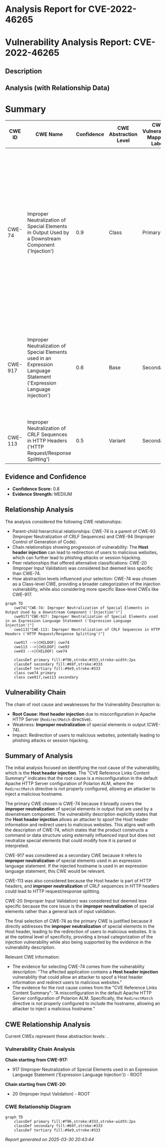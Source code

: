 # Analysis Report for CVE-2022-46265

# Vulnerability Analysis Report: CVE-2022-46265

## Description



## Analysis (with Relationship Data)

# Summary
| CWE ID | CWE Name | Confidence | CWE Abstraction Level | CWE Vulnerability Mapping Label | CWE-Vulnerability Mapping Notes |
|---|---|---|---|---|---|
| CWE-74 | Improper Neutralization of Special Elements in Output Used by a Downstream Component ('Injection') | 0.9 | Class | Primary | The **Host header injection** vulnerability allows an attacker to spoof the Host header and redirect users to malicious websites, indicating **improper neutralization** of special elements in output used by a downstream component. Usage: Discouraged, but applicable as a high-level classification. |
| CWE-917 | Improper Neutralization of Special Elements used in an Expression Language Statement ('Expression Language Injection') | 0.6 | Base | Secondary | The vulnerability involves the injection of a malicious hostname, potentially leading to the execution of unintended expressions if the hostname is used in an expression language statement. |
| CWE-113 | Improper Neutralization of CRLF Sequences in HTTP Headers ('HTTP Request/Response Splitting') | 0.5 | Variant | Secondary | This CWE is related as HTTP headers are being manipulated. |

## Evidence and Confidence

*   **Confidence Score:** 0.8
*   **Evidence Strength:** MEDIUM

## Relationship Analysis
The analysis considered the following CWE relationships:
  - Parent-child hierarchical relationships: CWE-74 is a parent of CWE-93 (Improper Neutralization of CRLF Sequences) and CWE-94 (Improper Control of Generation of Code).
  - Chain relationships showing progression of vulnerability: The **Host header injection** can lead to redirection of users to malicious websites, which can further lead to phishing attacks or session hijacking.
  - Peer relationships that offered alternative classifications: CWE-20 (Improper Input Validation) was considered but deemed less specific than CWE-74.
  - How abstraction levels influenced your selection: CWE-74 was chosen as a Class-level CWE, providing a broader categorization of the injection vulnerability, while also considering more specific Base-level CWEs like CWE-917.

```mermaid
graph TD
    cwe74["CWE-74: Improper Neutralization of Special Elements in Output Used by a Downstream Component ('Injection')"]
    cwe917["CWE-917: Improper Neutralization of Special Elements used in an Expression Language Statement ('Expression Language Injection')"]
    cwe113["CWE-113: Improper Neutralization of CRLF Sequences in HTTP Headers ('HTTP Request/Response Splitting')"]
    
    cwe917 -->|CHILDOF| cwe74
    cwe113 -->|CHILDOF| cwe93
    cwe93 -->|CHILDOF| cwe74
    
    classDef primary fill:#f96,stroke:#333,stroke-width:2px
    classDef secondary fill:#69f,stroke:#333
    classDef tertiary fill:#9e9,stroke:#333
    class cwe74 primary
    class cwe917,cwe113 secondary
```

## Vulnerability Chain
The chain of root cause and weaknesses for the Vulnerability Description is:
  - **Root Cause:** **Host header injection** due to misconfiguration in Apache HTTP Server (`RedirectMatch` directive).
  - Weakness: **Improper neutralization** of special elements in output (CWE-74).
  - Impact: Redirection of users to malicious websites, potentially leading to phishing attacks or session hijacking.

## Summary of Analysis
The initial analysis focused on identifying the root cause of the vulnerability, which is the **Host header injection**. The "CVE Reference Links Content Summary" indicates that the root cause is a misconfiguration in the default Apache HTTP Server configuration of Polarion ALM, where the `RedirectMatch` directive is not properly configured, allowing an attacker to inject a malicious hostname.

The primary CWE chosen is CWE-74 because it broadly covers the **improper neutralization** of special elements in output that are used by a downstream component. The vulnerability description explicitly states that the **Host header injection** allows an attacker to spoof the Host header information and redirect users to malicious websites. This aligns well with the description of CWE-74, which states that the product constructs a command or data structure using externally influenced input but does not neutralize special elements that could modify how it is parsed or interpreted.

CWE-917 was considered as a secondary CWE because it refers to **improper neutralization** of special elements used in an expression language statement. If the injected hostname is used in an expression language statement, this CWE would be relevant.

CWE-113 was also considered because the Host header is part of HTTP headers, and **improper neutralization** of CRLF sequences in HTTP headers could lead to HTTP request/response splitting.

CWE-20 (Improper Input Validation) was considered but deemed less specific because the core issue is the **improper neutralization** of special elements rather than a general lack of input validation.

The final selection of CWE-74 as the primary CWE is justified because it directly addresses the **improper neutralization** of special elements in the Host header, leading to the redirection of users to malicious websites. It is at the optimal level of specificity, providing a broad categorization of the injection vulnerability while also being supported by the evidence in the vulnerability description.

Relevant CWE Information:
- The evidence for selecting CWE-74 comes from the vulnerability description: "The affected application contains a **Host header injection** vulnerability that could allow an attacker to spoof a Host header information and redirect users to malicious websites."
- The evidence for the root cause comes from the "CVE Reference Links Content Summary": "A misconfiguration in the default Apache HTTP Server configuration of Polarion ALM. Specifically, the `RedirectMatch` directive is not properly configured to include the hostname, allowing an attacker to inject a malicious hostname."


## CWE Relationship Analysis

Current CWEs represent these abstraction levels: .


### Vulnerability Chain Analysis

**Chain starting from CWE-917:**
- 917 (Improper Neutralization of Special Elements used in an Expression Language Statement ('Expression Language Injection')) - ROOT


**Chain starting from CWE-20:**
- 20 (Improper Input Validation) - ROOT



### CWE Relationship Diagram

```mermaid
graph TD
    classDef primary fill:#f96,stroke:#333,stroke-width:2px
    classDef secondary fill:#69f,stroke:#333
    classDef tertiary fill:#9e9,stroke:#333
```



*Report generated on 2025-03-30 20:43:44*
